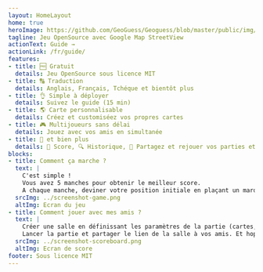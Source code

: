 ```yaml
---
layout: HomeLayout
home: true
heroImage: https://github.com/GeoGuess/Geoguess/blob/master/public/img/icons/android-icon-144x144.png?raw=true
tagline: Jeu OpenSource avec Google Map StreetView  
actionText: Guide →
actionLink: /fr/guide/
features:
- title: 🆓 Gratuit
  details: Jeu OpenSource sous licence MIT
- title: 🔠 Traduction
  details: Anglais, Français, Tchéque et bientôt plus
- title: 👌 Simple à déployer
  details: Suivez le guide (15 min) 
- title: 🌎 Carte personnalisable
  details: Créez et customiséez vos propres cartes
- title: 🎮 Multijoueurs sans délai
  details: Jouez avec vos amis en simultanée
- title: 🐙 et bien plus
  details: 🥇 Score, 🔍 Historique, 🔗 Partagez et rejouer vos parties et +
blocks:
- title: Comment ça marche ?
  text: |
    C'est simple !
    Vous avez 5 manches pour obtenir le meilleur score.
    A chaque manche, deviner votre position initiale en plaçant un marqueur sur la carte.
  srcImg: ../screenshot-game.png
  altImg: Ecran du jeu
- title: Comment jouer avec mes amis ?
  text: |
    Créer une salle en définissant les paramètres de la partie (cartes, limite de temps, nombre de joueurs).
    Lancer la partie et partager le lien de la salle à vos amis. Et hop, c'est parti !!! 🚗
  srcImg: ../screenshot-scoreboard.png
  altImg: Ecran de score  
footer: Sous licence MIT
---
```



